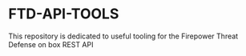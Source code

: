 # FTD-API-TOOLS
This repository is dedicated to useful tooling for the Firepower Threat Defense on box REST API
